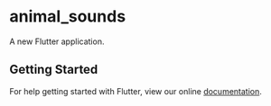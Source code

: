 # animal_sounds

A new Flutter application.

## Getting Started

For help getting started with Flutter, view our online
[documentation](https://flutter.io/).
